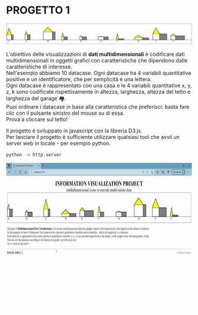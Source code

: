 # PROGETTO 1
<div align="center">
  <img src="https://github.com/mariocuomo/InfoVis/blob/main/progetto1/imgs/casette.png">
</div>

L'obiettivo delle visualizzazioni di **dati multidimensionali** è codificare dati multidimensionali in oggetti grafici con caratteristiche che dipendono dalle caratteristiche di interesse.<br>
Nell'esempio abbiamo 10 datacase. Ogni datacase ha 4 variabili quantitative positive e un identificatore, che per semplicità è una lettera.<br>
Ogni datacase è rappresentato con una casa e le 4 variabili quantitative x, y, z, k sono codificate rispettivamente in altezza, larghezza, altezza del tetto e larghezza del garage :houses:.<br>
Puoi ordinare i datacase in base alla caratteristica che preferisci: basta fare clic con il pulsante sinistro del mouse su di essa.<br>
Prova a cliccare sul tetto!<br>

Il progetto è sviluppato in javascript con la libreria D3.js.<br>
Per lanciare il progetto è sufficiente utilizzare qualsiasi tool che avvii un server web in locale - per esempio python.

``` Bash
python -m http.server
```

<div align="center">
  <img src="https://github.com/mariocuomo/InfoVis/blob/main/progetto1/imgs/casette-in-movimento.gif" width="725" height="400" />
</div>
